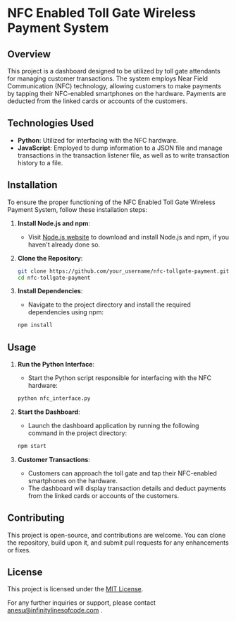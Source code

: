 # NFC Enabled Toll Gate Wireless Payment System

## Overview

This project is a dashboard designed to be utilized by toll gate attendants for managing customer transactions. The system employs Near Field Communication (NFC) technology, allowing customers to make payments by tapping their NFC-enabled smartphones on the hardware. Payments are deducted from the linked cards or accounts of the customers.

## Technologies Used

- **Python**: Utilized for interfacing with the NFC hardware.
- **JavaScript**: Employed to dump information to a JSON file and manage transactions in the transaction listener file, as well as to write transaction history to a file.

## Installation

To ensure the proper functioning of the NFC Enabled Toll Gate Wireless Payment System, follow these installation steps:

1. **Install Node.js and npm**:
   - Visit [Node.js website](https://nodejs.org/) to download and install Node.js and npm, if you haven't already done so.

2. **Clone the Repository**:
   ```bash
   git clone https://github.com/your_username/nfc-tollgate-payment.git
   cd nfc-tollgate-payment
   ```

3. **Install Dependencies**:
   - Navigate to the project directory and install the required dependencies using npm:
   ```bash
   npm install
   ```

## Usage

1. **Run the Python Interface**:
   - Start the Python script responsible for interfacing with the NFC hardware:
   ```bash
   python nfc_interface.py
   ```

2. **Start the Dashboard**:
   - Launch the dashboard application by running the following command in the project directory:
   ```bash
   npm start
   ```

3. **Customer Transactions**:
   - Customers can approach the toll gate and tap their NFC-enabled smartphones on the hardware.
   - The dashboard will display transaction details and deduct payments from the linked cards or accounts of the customers.

## Contributing

This project is open-source, and contributions are welcome. You can clone the repository, build upon it, and submit pull requests for any enhancements or fixes.

## License

This project is licensed under the [MIT License](LICENSE).

For any further inquiries or support, please contact anesu@infinitylinesofcode.com .
